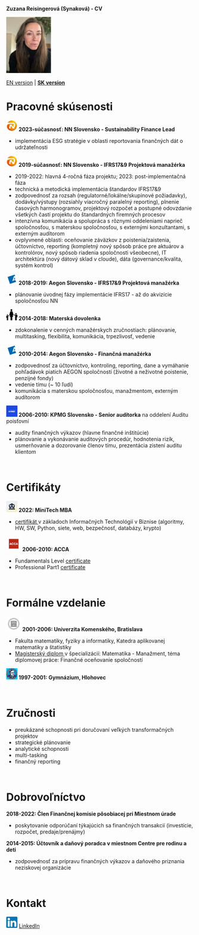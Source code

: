**Zuzana Reisingerová (Synaková) - CV**

<img src="profile pic.jpg" width="120" height="150">

[EN version](README.md) | [**SK version**](README_SK.md) 

# Pracovné skúsenosti
**<img src="NN logo.jpeg" width="30" height="30"> 2023-súčasnosť: NN Slovensko - Sustainability Finance Lead** 
* implementácia ESG stratégie v oblasti reportovania finančných dát o udržateľnosti

**<img src="NN logo.jpeg" width="30" height="30"> 2019-súčasnosť: NN Slovensko - IFRS17&9 Projektová manažérka**  
* 2019-2022: hlavná 4-ročná fáza projektu; 2023: post-implementačná fáza
* technická a metodická implementácia štandardov IFRS17&9
* zodpovednosť za rozsah (regulatorné/lokálne/skupinové požiadavky), dodávky/výstupy (rozsiahly viacročný paralelný reporting), plnenie časových harmonogramov, projektový rozpočet a postupné odovzdanie všetkých častí projektu do štandardných firemných procesov
* intenzívna komunikácia a spolupráca s rôznymi oddeleniami naprieč spoločnosťou, s materskou spoločnosťou, s externými konzultantami, s externým audítorom
* ovplyvnené oblasti: oceňovanie záväzkov z poistenia/zaistenia, účtovníctvo, reporting (kompletný nový spôsob práce pre aktuárov a kontrolórov, nový spôsob riadenia spoločnosti všeobecne), IT architektúra (nový dátový sklad v cloude), dáta (governance/kvalita, systém kontrol)
  
**<img src="Aegon logo.jpeg" width="30" height="30"> 2018-2019: Aegon Slovensko - IFRS17&9 Projektová manažérka**
* plánovanie úvodnej fázy implementácie IFRS17 - až do akvizície spoločnosťou NN  

**<img src="maternity2.png" width="30" height="30"> 2014-2018: Materská dovolenka** 
* zdokonalenie v cenných manažérskych zručnostiach: plánovanie, multitasking, flexibilita, komunikácia, trpezlivosť, vedenie

**<img src="Aegon logo.jpeg" width="30" height="30"> 2010-2014: Aegon Slovensko - Finančná manažérka** 
* zodpovednosť za účtovníctvo, kontroling, reporting, dane a vymáhanie pohľadávok piatich AEGON spoločností (životné a neživotné poistenie, penzijné fondy)
* vedenie tímu (~ 10 ľudí)
* komunikácia s materskou spoločnosťou, manažmentom, externým audítorom

**<img src="kpmg logo.jpeg" width="30" height="30"> 2006-2010: KPMG Slovensko - Senior audítorka** na oddelení Auditu poisťovní 
* audity finančných výkazov (hlavne finančné inštitúcie)
* plánovanie a vykonávanie auditových procedúr, hodnotenia rizík, usmerňovanie a dozorovanie členov tímu, prezentácia zistení auditu klientom

<br>

# Certifikáty
**<img src="MiniTech logo.jpeg" width="30" height="30"> 2022: MiniTech MBA**
*  <a href="Reisingerova_MiniTechMBA_EN certificate.pdf"> certifikát </a> v základoch Informačných Technológií v Biznise (algoritmy, HW, SW, Python, siete, web, bezpečnosť, databázy, krypto) 

**<img src="ACCA logo.jpeg" width="40" height="40"> 2006-2010: ACCA** 
* Fundamentals Level <a href="Reisingerova_ACCA_Fundamentals Level.pdf">certificate </a> 
* Professional Part1 <a href="Reisingerova_ACCA_Professional Part1.pdf">certificate </a> 

<br>

# Formálne vzdelanie 
**<img src="UK logo.jpeg" width="40" height="40"> 2001-2006: Univerzita Komenského, Bratislava** 

* Fakulta matematiky, fyziky a informatiky, Katedra aplikovanej matematiky a štatistiky 
* <a href="diplom.pdf"> Magisterský diplom </a> v špecializácií: Matematika - Manažment, téma diplomovej práce: Finančné oceňovanie spoločností 
 
**<img src="gymnazium logo.jpeg" width="30" height="30"> 1997-2001: Gymnázium, Hlohovec**

<br>

# Zručnosti
* preukázané schopnosti pri doručovaní veľkých transformačných projektov  
* strategické plánovanie 
* analytické schopnosti
* multi-tasking
* finančný reporting

<br>

# Dobrovoľníctvo
**2018-2022: Člen Finančnej komisie pôsobiacej pri Miestnom úrade**
* poskytovanie odporúčaní týkajúcich sa finančných transakcií (investície, rozpočet, predaje/prenájmy)

**2014-2015: Účtovník a daňový poradca v miestnom Centre pre rodinu a deti**
* zodpovednosť za prípravu finančných výkazov a daňového priznania neziskovej organizácie

<br>

# Kontakt
<img src="LinkedIn logo.png" width="30" height="30"> 
<a href="https://www.linkedin.com/in/zuzana-reisingerova-388977152/">LinkedIn</a> 
